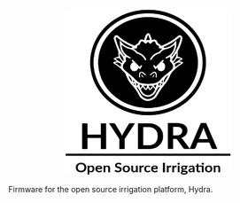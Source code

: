 <p align="center">
  <img width="300" height="300" src="./images/hydra_logo.png">
</p>
Firmware for the open source irrigation platform, Hydra.
